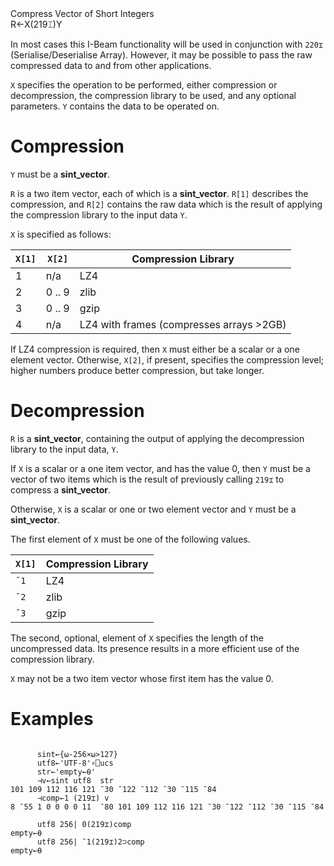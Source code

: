 <div class="heading">
  <div class="name">Compress Vector of Short Integers</div>
  <div class="command">R←X(219⌶)Y</div>
</div>

In most cases this I-Beam functionality will be used in conjunction with `220⌶` (Serialise/Deserialise Array). However, it may be possible to pass the raw compressed data to and from other applications.

`X` specifies the operation to be performed, either compression or decompression, the compression library to be used, and any  optional parameters. `Y` contains the data to be operated on.

# Compression

`Y` must be a **sint_vector**.

`R` is a two item vector, each of which is a **sint_vector**. `R[1]` describes the compression, and `R[2]` contains the raw data which is the result of applying the compression library to the input data `Y`.

`X` is specified as follows:

| `X[1]` | `X[2]` | Compression Library |
| --- | --- | --- |
| 1 | n/a | LZ4 |
| 2 | 0 .. 9 | zlib |
| 3 | 0 .. 9 | gzip |
| 4 | n/a | LZ4 with frames (compresses arrays >2GB) |

If LZ4 compression is required, then `X` must either be a scalar or a one element vector. Otherwise, `X[2]`, if present, specifies the compression level; higher numbers produce better compression, but take longer.

# Decompression

`R` is a **sint_vector**, containing the output of applying the decompression library to the input data, `Y`.

If `X` is a scalar or a one item vector, and has the value 0, then `Y` must be a vector of two items which is the result of previously calling `219⌶` to compress a **sint_vector**.

Otherwise, `X` is a scalar or one or two element vector and `Y` must be a **sint_vector**.

The first element of `X` must be one of the following values.

| `X[1]` | Compression Library |
| --- | --- |
| `¯1` | LZ4 |
| `¯2` | zlib |
| `¯3` | gzip |

The second, optional, element of `X` specifies the length of the uncompressed data. Its presence results in a more efficient use of the compression library.

`X` may not be a two item vector whose first item has the value 0.

# Examples
```apl

      sint←{⍵-256×⍵>127}
      utf8←'UTF-8'∘⎕ucs
      str←'empty←⍬'
      ⊣v←sint utf8  str
101 109 112 116 121 ¯30 ¯122 ¯112 ¯30 ¯115 ¯84			
      ⊣comp←1 (219⌶) v
8 ¯55 1 0 0 0 0 11  ¯80 101 109 112 116 121 ¯30 ¯122 ¯112 ¯30 ¯115 ¯84			
      
      utf8 256| 0(219⌶)comp
empty←⍬
      utf8 256| ¯1(219⌶)2⊃comp
empty←⍬					  
```
